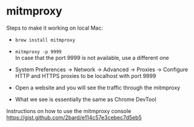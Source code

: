 # mitmproxy

Steps to make it working on local Mac:

* ```brew install mitmproxy```

* ```mitmproxy -p 9999``` <br>
In case that the port 9999 is not available, use a different one

* System Preferences -> Network -> Advanced -> Proxies -> Configure HTTP and HTTPS proxies to be localhost with port 9999

* Open a website and you will see the traffic through the mitmproxy

* What we see is essentially the same as Chrome DevTool

Instructions on how to use the mitmproxy console https://gist.github.com/2bard/e114c57e3cebec7d5eb5
